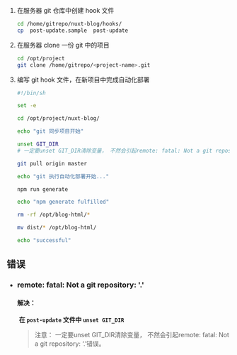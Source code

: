 1. 在服务器 git 仓库中创建 hook 文件

    ```bash
    cd /home/gitrepo/nuxt-blog/hooks/
    cp  post-update.sample  post-update
    ```

2. 在服务器 clone 一份 git 中的项目

    ```bash
    cd /opt/project
    git clone /home/gitrepo/<project-name>.git
    ```

3. 编写 git hook 文件，在新项目中完成自动化部署

    ```bash
    #!/bin/sh
    
    set -e
    
    cd /opt/project/nuxt-blog/
    
    echo "git 同步项目开始"
    
    unset GIT_DIR
    # 一定要unset GIT_DIR清除变量， 不然会引起remote: fatal: Not a git repository: ‘.’错误
    
    git pull origin master
    
    echo "git 执行自动化部署开始..."
    
    npm run generate
    
    echo "npm generate fulfilled"
    
    rm -rf /opt/blog-html/*
    
    mv dist/* /opt/blog-html/
    
    echo "successful"
    ```

## 错误

- ### remote: fatal: Not a git repository: '.'

    #### 解决：

    ​			**在 `post-update` 文件中 `unset GIT_DIR`**

    > 注意： 一定要unset GIT_DIR清除变量， 不然会引起remote: fatal: Not a git repository: ‘.’错误。
